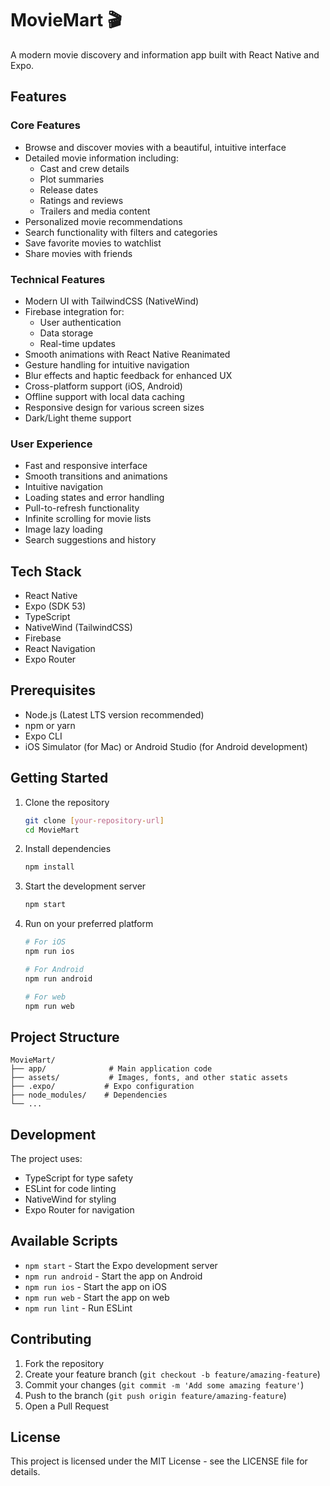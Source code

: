 # MovieMart 🎬

A modern movie discovery and information app built with React Native and Expo.

## Features

### Core Features
- Browse and discover movies with a beautiful, intuitive interface
- Detailed movie information including:
  - Cast and crew details
  - Plot summaries
  - Release dates
  - Ratings and reviews
  - Trailers and media content
- Personalized movie recommendations
- Search functionality with filters and categories
- Save favorite movies to watchlist
- Share movies with friends

### Technical Features
- Modern UI with TailwindCSS (NativeWind)
- Firebase integration for:
  - User authentication
  - Data storage
  - Real-time updates
- Smooth animations with React Native Reanimated
- Gesture handling for intuitive navigation
- Blur effects and haptic feedback for enhanced UX
- Cross-platform support (iOS, Android)
- Offline support with local data caching
- Responsive design for various screen sizes
- Dark/Light theme support

### User Experience
- Fast and responsive interface
- Smooth transitions and animations
- Intuitive navigation
- Loading states and error handling
- Pull-to-refresh functionality
- Infinite scrolling for movie lists
- Image lazy loading
- Search suggestions and history

## Tech Stack

- React Native
- Expo (SDK 53)
- TypeScript
- NativeWind (TailwindCSS)
- Firebase
- React Navigation
- Expo Router

## Prerequisites

- Node.js (Latest LTS version recommended)
- npm or yarn
- Expo CLI
- iOS Simulator (for Mac) or Android Studio (for Android development)

## Getting Started

1. Clone the repository
   ```bash
   git clone [your-repository-url]
   cd MovieMart
   ```

2. Install dependencies
   ```bash
   npm install
   ```

3. Start the development server
   ```bash
   npm start
   ```

4. Run on your preferred platform
   ```bash
   # For iOS
   npm run ios
   
   # For Android
   npm run android
   
   # For web
   npm run web
   ```

## Project Structure

```
MovieMart/
├── app/              # Main application code
├── assets/           # Images, fonts, and other static assets
├── .expo/           # Expo configuration
├── node_modules/    # Dependencies
└── ...
```

## Development

The project uses:
- TypeScript for type safety
- ESLint for code linting
- NativeWind for styling
- Expo Router for navigation

## Available Scripts

- `npm start` - Start the Expo development server
- `npm run android` - Start the app on Android
- `npm run ios` - Start the app on iOS
- `npm run web` - Start the app on web
- `npm run lint` - Run ESLint

## Contributing

1. Fork the repository
2. Create your feature branch (`git checkout -b feature/amazing-feature`)
3. Commit your changes (`git commit -m 'Add some amazing feature'`)
4. Push to the branch (`git push origin feature/amazing-feature`)
5. Open a Pull Request

## License

This project is licensed under the MIT License - see the LICENSE file for details.
